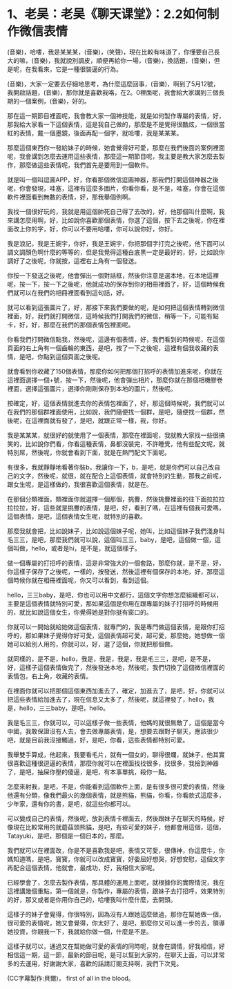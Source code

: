 # 1、老吴：老吴《聊天课堂》：2.2如何制作微信表情

(音樂)，哈嘍，我是某某某，(音樂)，(笑聲)，現在比較有味道了，你懂要自己長大的嘛，(音樂)，我就說別調皮，順便再給你一場，(音樂)，換話題，(音樂)，但是呢，在我看來，它是一種很裝逼的行為。

(音樂)，大家一定要去仔細地思考，為什麼這麼回事，(音樂)，啊到了5月12號，我開啟話題，(音樂)，那你就是喜歡我咯，在2。0裡面呢，我會給大家講到三個長期的一個案例，(音樂)，好的。

那在這一期節目裡面呢，我會教大家一個神技能，就是如何製作專屬的表情，好，那我給大家看一下這個表情，這是我自己做的，那麼是不是覺得很酷炫，一個很當紅的表情，戴一個墨鏡，後面再配一個字，就哈嘍，我是某某某。

那麼這個東西你一發給妹子的時候，她會覺得好可愛，那麼在我們後面的案例裡面呢，我會講到怎麼去運用這些表情，那麼這一期節目呢，我主要是教大家怎麼去製作，那麼做這些表情呢，我們首先是要用到一個軟件。

就是叫一個叫逗圖APP，好，你看那個微信逗圖神器，那我們打開這個神器之後呢，你會發現，哇塞，這裡有這麼多圖片，你看你看，是不是，哇塞，你會在這個軟件裡面看到無數的表情，好，那我舉個例啊。

我找一個很好玩的，我就是用這個帥死自己得了去改的，好，他那個叫什麼啊，我來講怎麼用啊，好，比如說你喜歡那個表情，你選了這個，按下去之後呢，你在裡面改上你的字，好，你可以不要用哈嘍，你可以說你好，你好。

我是浪記，我是王婉宇，你好，我是王婉宇，你把那個字打完之後呢，他下面可以調文調顏色啊什麼的等等的，但是我覺得這種白底黑一定是最好的，好，比如說你調好了之後呢，你就按，這裡右上角有一個發送。

你按一下發送之後呢，他會彈出一個對話框，然後你注意是選本地，在本地這裡呢，按一下，按一下之後呢，他就成功的保存到你的相冊裡面了，好，這個時候我們就可以在我們的相冊裡面看到這句話，好。

就可以看到這張圖片了，好，那接下來我們要做的呢，是如何把這個表情轉到微信裡面，好，我們就打開微信，這時候我們打開我們的微信，稍等一下，可能有點卡，好，好，那麼在我們的那個表情包裡面呢。

你看我們打開微信點我，然後呢，這邊有個表情，好，我們看到的時候呢，在這個頁面的右上角有一個齒輪的東西，是吧，按了一下之後呢，這裡有個我收藏的表情，是吧，你點到這個頁面之後呢。

就會看到你收藏了150個表情，那麼你如何把那個打招呼的表情加進來呢，你就在這裡面選擇一個+號，按一下，然後呢，他會彈出相片，那麼你就在那個相機膠卷裡面，選擇這張圖片，選擇你剛剛保存到本地的圖片，然後呢。

按確定，好，這個表情就進去你的表情包裡面了，好，那這個時候呢，我們就可以在我們的那個群裡面使用，比如說，我們隨便找一個群，是吧，隨便找一個群，然後呢，在這裡面就有發了，是吧，就跟正常一樣，我，你好。

我是某某某，就很好的就使用了一個表情，那麼在裡面呢，我就教大家找一些很搞笑的，比如說你們看，你看這種表情，鼻都沒裝完，不許睡覺，他有些配文呢，就特別屌，然後呢，你就會看到下面，就是在熱門配文下面呢。

有很多，我就靜靜地看著你裝b，我讓你一下，b，是吧，就是你們可以自己改自己的文字，然後呢，就很，就在配合上這個表情，就會特別的生動，那我之前呢，跟女生呢，是這樣做的，我很喜歡這個表情，就是在。

在那個分類裡面，類裡面你就選擇一個那個，挑釁，然後挑釁裡面的往下面拉拉拉拉拉拉，好，這些就是挑釁的表情，是吧，好，看到了嗎，在這裡有個我可愛嗎，這個表情，是吧，這個表情女生呢，就特別的喜歡。

那麼我就會把，比如說妹子，比如說這個妹子呢，她叫，比如這個妹子我們淺身叫毛三三，是吧，那麼我們就可以說，這個叫三三，baby，是吧，這個做一個，這個叫做，hello，或者是hi，是不是，就這個樣子。

做一個專屬的打招呼的表情，這是非常強大的一個套路，那麼你就，是不是，好，你這樣子保存了之後呢，一樣的，按發送，然後這裡有個保存的本地，好，那麼這個時候你就在相冊裡面呢，你又可以看到，看到這個。

hello，三三baby，是吧，你也可以用中文都行，這個文字你想怎麼組織都可以，主要是這個表情就特別可愛，那如果這個是你用在跟專屬的妹子打招呼的時候用的，就比如說這個女生，你覺得她是對你挺有窗口的。

你就可以一開始就給她做這個表情，就專門的，我是專門做這個表情，是跟你打招呼的，那如果妹子覺得你好可愛，這個表情超可愛，超可愛，那麼她，她想做一個她可以給別人用的，你就可以，好，選了這個，你就把那個做。

就同樣的，是不是，hello，我是，我是，我是，我是毛三三，是吧，是不是，好，這樣子這個表情做完了，然後發送本地，然後呢，我們切換了這個微信裡面的表情包，右上角，收藏的表情。

在裡面你就可以把那個這個東西加進去了，確定，加進去了，是吧，好，你就可以把這些表情給加進去了，現在信息又太多了，然後呢，就這裡發了，hello，我是，hello，三三baby，是吧，hello。

我是毛三三，你就可以，可以這樣子做一些表情，他媽的就很無敵了，這個是當今中國，我敢保證沒有人去，會去做專屬表情，是，想要去跟對子聊天，應該很少吧，就是目前我沒接觸過，好，是吧，你看，這些表情都特別可愛。

我舉雙手算成，他起來，我要看毛片，就有一個女的，聊得很爛，就妹子，他其實很喜歡這種很逗逼的表情，那麼你就可以在裡面找找很多，找很多，我撿到神器了，是吧，抽屎你壓的傻逼，是吧，有本事單挑，殺你一點。

怎麼來射我，是吧，不是，你能看到這個軟件上面，是有很多很可愛的表情，然後他還有分類，像我們最火的幾個表情，就是熊貓，熊貓，你看，你看款式這麼多，少年家，還有你的書，是吧，就這些你都可以。

可以變成自己的表情，然後呢，放到表情卡裡面去，然後跟妹子在聊天的時候，好像現在比較常用的就蘑菇頭熊貓，是吧，有些可愛的妹子，他都會用這個，這個，Tatayuki，是吧，那個是一個日本的，那麼。

我們就可以在裡面改，你是不是喜歡我是吧，表情又可愛，很傳神，你這麼牛，你媽知道嗎，是吧，寶寶，你就可以改成寶寶，好委屈好想哭，好想安慰，這個文字再配合這個表情，他就會，最成功，好，我相信大家呢。

已經學會了，怎麼去製作表情，那具體的運用上面呢，就根據你的實際情況，我在這裡講幾個重點，第一個就是，你製作，專屬的表情，跟妹子去打招呼，效果特別的好，那又或者是你用你自己的，哈嘍我叫什麼什麼，去開頭。

這樣子的妹子會覺得，你很特別，因為沒有人跟她這麼做過，那你在幫她做一個，很可愛的表情呢，她又會覺得，你太好了，是吧，那麼你又可以進一步的去，領導她投資，你親我一下，我就給你做一個，什麼是不是。

這樣子就可以，通過又在幫她做可愛的表情的同時呢，就會在調情，好我相信，好相信這一期，這一節，最新的節目呢，是可以幫到大家的，在聊天上面，可以非常多的去運用，好謝謝大家，喜歡的話請訂閱支持啊，我們下次見。

(CC字幕製作:貝爾)， first of all in the blood。
